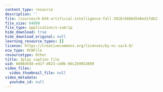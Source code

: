 ```yaml
---
content_type: resource
description: ''
file: /courses/6-034-artificial-intelligence-fall-2010/6606d548ed1fd623cb0b0dc2b9853889_VrMHA3yX_QI.srt
file_size: 64899
file_type: application/x-subrip
hide_download: true
hide_download_original: null
learning_resource_types: []
license: https://creativecommons.org/licenses/by-nc-sa/4.0/
ocw_type: OCWFile
resourcetype: Other
title: 3play caption file
uid: 6606d548-ed1f-d623-cb0b-0dc2b9853889
video_files:
  video_thumbnail_file: null
video_metadata:
  youtube_id: null
---
```

